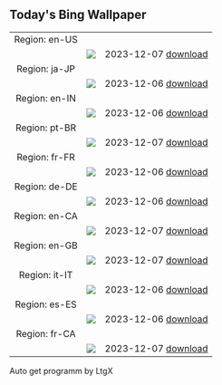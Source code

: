 ## Today's Bing Wallpaper
|      |      |      |
| :----: | :----: | :----: |
|Region: en-US
||![](https://www.bing.com/th?id=OHR.CERNCenter_EN-US9854867489_UHD.jpg&pid=hp&w=1152&h=648&rs=1&c=4)|2023-12-07 [download](https://www.bing.com/th?id=OHR.CERNCenter_EN-US9854867489_UHD.jpg)|
|Region: ja-JP
||![](https://www.bing.com/th?id=OHR.CERNCenter_JA-JP8644590306_UHD.jpg&pid=hp&w=1152&h=648&rs=1&c=4)|2023-12-06 [download](https://www.bing.com/th?id=OHR.CERNCenter_JA-JP8644590306_UHD.jpg)|
|Region: en-IN
||![](https://www.bing.com/th?id=OHR.PalolemGoa_EN-IN1818092671_UHD.jpg&pid=hp&w=1152&h=648&rs=1&c=4)|2023-12-06 [download](https://www.bing.com/th?id=OHR.PalolemGoa_EN-IN1818092671_UHD.jpg)|
|Region: pt-BR
||![](https://www.bing.com/th?id=OHR.CERNCenter_PT-BR9750877700_UHD.jpg&pid=hp&w=1152&h=648&rs=1&c=4)|2023-12-07 [download](https://www.bing.com/th?id=OHR.CERNCenter_PT-BR9750877700_UHD.jpg)|
|Region: fr-FR
||![](https://www.bing.com/th?id=OHR.CERNCenter_FR-FR3434458144_UHD.jpg&pid=hp&w=1152&h=648&rs=1&c=4)|2023-12-06 [download](https://www.bing.com/th?id=OHR.CERNCenter_FR-FR3434458144_UHD.jpg)|
|Region: de-DE
||![](https://www.bing.com/th?id=OHR.CERNCenter_DE-DE6757496511_UHD.jpg&pid=hp&w=1152&h=648&rs=1&c=4)|2023-12-06 [download](https://www.bing.com/th?id=OHR.CERNCenter_DE-DE6757496511_UHD.jpg)|
|Region: en-CA
||![](https://www.bing.com/th?id=OHR.CERNCenter_EN-CA4364715980_UHD.jpg&pid=hp&w=1152&h=648&rs=1&c=4)|2023-12-07 [download](https://www.bing.com/th?id=OHR.CERNCenter_EN-CA4364715980_UHD.jpg)|
|Region: en-GB
||![](https://www.bing.com/th?id=OHR.CERNCenter_EN-GB2545686496_UHD.jpg&pid=hp&w=1152&h=648&rs=1&c=4)|2023-12-07 [download](https://www.bing.com/th?id=OHR.CERNCenter_EN-GB2545686496_UHD.jpg)|
|Region: it-IT
||![](https://www.bing.com/th?id=OHR.CERNCenter_IT-IT7703237529_UHD.jpg&pid=hp&w=1152&h=648&rs=1&c=4)|2023-12-06 [download](https://www.bing.com/th?id=OHR.CERNCenter_IT-IT7703237529_UHD.jpg)|
|Region: es-ES
||![](https://www.bing.com/th?id=OHR.DiaConstitucion_ES-ES6067761704_UHD.jpg&pid=hp&w=1152&h=648&rs=1&c=4)|2023-12-06 [download](https://www.bing.com/th?id=OHR.DiaConstitucion_ES-ES6067761704_UHD.jpg)|
|Region: fr-CA
||![](https://www.bing.com/th?id=OHR.CERNCenter_FR-CA0298339531_UHD.jpg&pid=hp&w=1152&h=648&rs=1&c=4)|2023-12-07 [download](https://www.bing.com/th?id=OHR.CERNCenter_FR-CA0298339531_UHD.jpg)|

Auto get programm by LtgX
